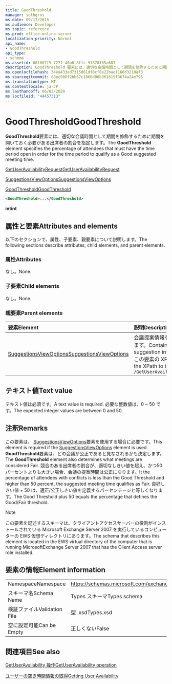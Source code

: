 ```yaml
---
title: GoodThreshold
manager: sethgros
ms.date: 09/17/2015
ms.audience: Developer
ms.topic: reference
ms.prod: office-online-server
localization_priority: Normal
api_name:
- GoodThreshold
api_type:
- schema
ms.assetid: 68f607f5-7271-46a6-8ffc-91878185a683
description: GoodThreshold 要素には、適切な会議時間として期間を修飾するために期間を開いておく必要がある出席者の割合を指定します。
ms.openlocfilehash: 34ea433ad7315d61df8cf8e22bae1166d3210af3
ms.sourcegitcommit: 88ec988f2bb67c1866d06b361615f3674a24e795
ms.translationtype: MT
ms.contentlocale: ja-JP
ms.lasthandoff: 06/03/2020
ms.locfileid: "44457313"
---
```

# <a name="goodthreshold"></a><span data-ttu-id="e8072-103">GoodThreshold</span><span class="sxs-lookup"><span data-stu-id="e8072-103">GoodThreshold</span></span>

<span data-ttu-id="e8072-104">**GoodThreshold**要素には、適切な会議時間として期間を修飾するために期間を開いておく必要がある出席者の割合を指定します。</span><span class="sxs-lookup"><span data-stu-id="e8072-104">The **GoodThreshold** element specifies the percentage of attendees that must have the time period open in order for the time period to qualify as a Good suggested meeting time.</span></span> 
  
[<span data-ttu-id="e8072-105">GetUserAvailabilityRequest</span><span class="sxs-lookup"><span data-stu-id="e8072-105">GetUserAvailabilityRequest</span></span>](getuseravailabilityrequest.md)
  
[<span data-ttu-id="e8072-106">SuggestionsViewOptions</span><span class="sxs-lookup"><span data-stu-id="e8072-106">SuggestionsViewOptions</span></span>](suggestionsviewoptions.md)
  
[<span data-ttu-id="e8072-107">GoodThreshold</span><span class="sxs-lookup"><span data-stu-id="e8072-107">GoodThreshold</span></span>](goodthreshold.md)
  
```xml
<GoodThreshold>...</GoodThreshold>
```

 <span data-ttu-id="e8072-108">**int**</span><span class="sxs-lookup"><span data-stu-id="e8072-108">**int**</span></span>
## <a name="attributes-and-elements"></a><span data-ttu-id="e8072-109">属性と要素</span><span class="sxs-lookup"><span data-stu-id="e8072-109">Attributes and elements</span></span>

<span data-ttu-id="e8072-110">以下のセクションで、属性、子要素、親要素について説明します。</span><span class="sxs-lookup"><span data-stu-id="e8072-110">The following sections describe attributes, child elements, and parent elements.</span></span>
  
### <a name="attributes"></a><span data-ttu-id="e8072-111">属性</span><span class="sxs-lookup"><span data-stu-id="e8072-111">Attributes</span></span>

<span data-ttu-id="e8072-112">なし。</span><span class="sxs-lookup"><span data-stu-id="e8072-112">None.</span></span>
  
### <a name="child-elements"></a><span data-ttu-id="e8072-113">子要素</span><span class="sxs-lookup"><span data-stu-id="e8072-113">Child elements</span></span>

<span data-ttu-id="e8072-114">なし。</span><span class="sxs-lookup"><span data-stu-id="e8072-114">None.</span></span>
  
### <a name="parent-elements"></a><span data-ttu-id="e8072-115">親要素</span><span class="sxs-lookup"><span data-stu-id="e8072-115">Parent elements</span></span>

|<span data-ttu-id="e8072-116">**要素**</span><span class="sxs-lookup"><span data-stu-id="e8072-116">**Element**</span></span>|<span data-ttu-id="e8072-117">**説明**</span><span class="sxs-lookup"><span data-stu-id="e8072-117">**Description**</span></span>|
|:-----|:-----|
|[<span data-ttu-id="e8072-118">SuggestionsViewOptions</span><span class="sxs-lookup"><span data-stu-id="e8072-118">SuggestionsViewOptions</span></span>](suggestionsviewoptions.md) <br/> |<span data-ttu-id="e8072-119">会議提案情報を取得するためのオプションが含まれています。</span><span class="sxs-lookup"><span data-stu-id="e8072-119">Contains the options for obtaining meeting suggestion information.</span></span>  <br/> <span data-ttu-id="e8072-120">この要素の XPath を次に示します。</span><span class="sxs-lookup"><span data-stu-id="e8072-120">The following is the XPath to this element:</span></span>  <br/>  `/GetUserAvailabilityRequest/SuggestionViewOptions` <br/> |
   
## <a name="text-value"></a><span data-ttu-id="e8072-121">テキスト値</span><span class="sxs-lookup"><span data-stu-id="e8072-121">Text value</span></span>

<span data-ttu-id="e8072-122">テキスト値は必須です。</span><span class="sxs-lookup"><span data-stu-id="e8072-122">A text value is required.</span></span> <span data-ttu-id="e8072-123">必要な整数値は、0 ~ 50 です。</span><span class="sxs-lookup"><span data-stu-id="e8072-123">The expected integer values are between 0 and 50.</span></span>
  
## <a name="remarks"></a><span data-ttu-id="e8072-124">注釈</span><span class="sxs-lookup"><span data-stu-id="e8072-124">Remarks</span></span>

<span data-ttu-id="e8072-125">この要素は、 [SuggestionsViewOptions](suggestionsviewoptions.md)要素を使用する場合に必要です。</span><span class="sxs-lookup"><span data-stu-id="e8072-125">This element is required if the [SuggestionsViewOptions](suggestionsviewoptions.md) element is used.</span></span> <span data-ttu-id="e8072-126">**GoodThreshold**要素は、どの会議が公正であると見なされるかも決定します。</span><span class="sxs-lookup"><span data-stu-id="e8072-126">The **GoodThreshold** element also determines what meetings are considered Fair.</span></span> <span data-ttu-id="e8072-127">競合のある出席者の割合が、適切なしきい値を超え、かつ50パーセントよりも大きい場合、会議の提案時間は公正になります。</span><span class="sxs-lookup"><span data-stu-id="e8072-127">It the percentage of attendees with conflicts is less than the Good Threshold and higher than 50 percent, the suggested meeting time qualifies as Fair.</span></span> <span data-ttu-id="e8072-128">良好しきい値 + 50 は、適正/公正しきい値を定義するパーセンテージと等しくなります。</span><span class="sxs-lookup"><span data-stu-id="e8072-128">The Good Threshold plus 50 equals the percentage that defines the Good/Fair threshold.</span></span> 
  
> [!NOTE]
> <span data-ttu-id="e8072-129">この要素を記述するスキーマは、クライアントアクセスサーバーの役割がインストールされている Microsoft Exchange Server 2007 を実行しているコンピューターの EWS 仮想ディレクトリにあります。</span><span class="sxs-lookup"><span data-stu-id="e8072-129">The schema that describes this element is located in the EWS virtual directory of the computer that is running MicrosoftExchange Server 2007 that has the Client Access server role installed.</span></span> 
  
## <a name="element-information"></a><span data-ttu-id="e8072-130">要素の情報</span><span class="sxs-lookup"><span data-stu-id="e8072-130">Element information</span></span>

|||
|:-----|:-----|
|<span data-ttu-id="e8072-131">Namespace</span><span class="sxs-lookup"><span data-stu-id="e8072-131">Namespace</span></span>  <br/> |https://schemas.microsoft.com/exchange/services/2006/types  <br/> |
|<span data-ttu-id="e8072-132">スキーマ名</span><span class="sxs-lookup"><span data-stu-id="e8072-132">Schema Name</span></span>  <br/> |<span data-ttu-id="e8072-133">Types スキーマ</span><span class="sxs-lookup"><span data-stu-id="e8072-133">Types schema</span></span>  <br/> |
|<span data-ttu-id="e8072-134">検証ファイル</span><span class="sxs-lookup"><span data-stu-id="e8072-134">Validation File</span></span>  <br/> |<span data-ttu-id="e8072-135">型 .xsd</span><span class="sxs-lookup"><span data-stu-id="e8072-135">Types.xsd</span></span>  <br/> |
|<span data-ttu-id="e8072-136">空に設定可能</span><span class="sxs-lookup"><span data-stu-id="e8072-136">Can be Empty</span></span>  <br/> |<span data-ttu-id="e8072-137">正しくない</span><span class="sxs-lookup"><span data-stu-id="e8072-137">False</span></span>  <br/> |
   
## <a name="see-also"></a><span data-ttu-id="e8072-138">関連項目</span><span class="sxs-lookup"><span data-stu-id="e8072-138">See also</span></span>



[<span data-ttu-id="e8072-139">GetUserAvailability 操作</span><span class="sxs-lookup"><span data-stu-id="e8072-139">GetUserAvailability operation</span></span>](getuseravailability-operation.md)


[<span data-ttu-id="e8072-140">ユーザーの空き時間情報の取得</span><span class="sxs-lookup"><span data-stu-id="e8072-140">Getting User Availability</span></span>](https://msdn.microsoft.com/library/d4133fcb-9b0f-4e6b-aadf-a389da83516a%28Office.15%29.aspx)


